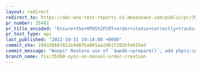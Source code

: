 ```yaml
---
layout: redirect
redirect_to: https://a8c-woo-test-reports.s3.amazonaws.com/public/pr/35402/api/index.html
pr_number: 35402
pr_title_encoded: "Ensure+the+HPOS%2FCOT+order+status+correctly+tracks+the+CPT+order+status"
pr_test_type: api
last_published: "2022-10-31 19:14:00 +0000"
commit_sha: 199a38607822e4d8fba0b5aa2d61f282bfe015ed
commit_message: "Woops! Restore use of `$wpdb->prepare()`, add phpcs:ignore rule."
branch_name: fix/35360-sync-on-manual-order-creation
---
```

